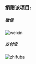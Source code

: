 ### 捐赠该项目:

##### 微信

![weixin](https://gitee.com/wenvki/idcops/raw/master/screenshots/wx_qr.jpg)


##### 支付宝
![zhifuba](https://gitee.com/wenvki/idcops/raw/master/screenshots/zfb_qr.jpg)


